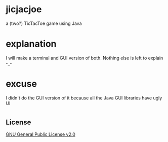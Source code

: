 # jicjacjoe 

a (two?) TicTacToe game using Java

# explanation
I will make a terminal and GUI version of both. Nothing else is left to explain -_-

# excuse
I didn't do the GUI version of it because all the Java GUI libraries have ugly UI

# 
## License

[GNU General Public License v2.0](https://choosealicense.com/licenses/gpl-2.0/)
